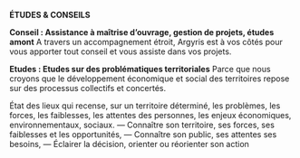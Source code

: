 **ÉTUDES & CONSEILS**

**Conseil : Assistance à maîtrise d’ouvrage, gestion de projets, études amont**
A travers un accompagnement étroit, Argyris est à vos côtés pour vous apporter tout conseil et vous assiste dans vos projets.

**Etudes : Etudes sur des problématiques territoriales**
Parce que nous croyons que le développement économique et social des territoires repose sur des processus collectifs et concertés.

État des lieux qui recense, sur un territoire déterminé, les problèmes, les forces, les faiblesses, les attentes des personnes, les enjeux économiques, environnementaux, sociaux.
— Connaître son territoire, ses forces, ses faiblesses
et les opportunités,
— Connaître son public, ses attentes ses besoins,
— Éclairer la décision, orienter ou réorienter son action
<!--stackedit_data:
eyJoaXN0b3J5IjpbMTYwNjA2MTEyMCw3MzA5OTgxMTZdfQ==
-->